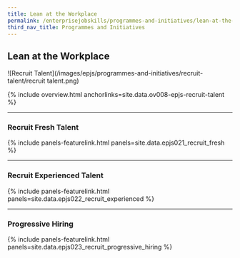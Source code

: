 ```yaml
---
title: Lean at the Workplace
permalink: /enterprisejobskills/programmes-and-initiatives/lean-at-the-workplace/
third_nav_title: Programmes and Initiatives
---
```


## Lean at the Workplace

![Recruit Talent](/images/epjs/programmes-and-initiatives/recruit-talent/recruit talent.png)

{% include overview.html anchorlinks=site.data.ov008-epjs-recruit-talent %}

---
<a name="recruit-fresh-talent"></a>
### Recruit Fresh Talent

{% include panels-featurelink.html panels=site.data.epjs021_recruit_fresh %}

---
<a name="recruit-experienced-talent"></a>
### Recruit Experienced Talent

{% include panels-featurelink.html panels=site.data.epjs022_recruit_experienced %}

---
<a name="progressive-hiring"></a>
### Progressive Hiring

{% include panels-featurelink.html panels=site.data.epjs023_recruit_progressive_hiring %}

<script src="/jquery/bp-menu-third-level-new-tab.js"></script>
<script src="/jquery/bp-menu-new-tab.js"></script>